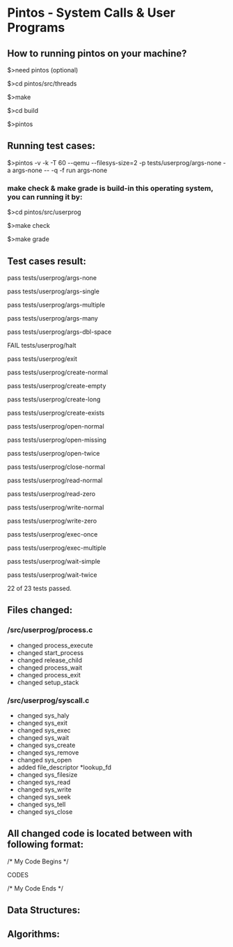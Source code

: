 # Pintos - System Calls & User Programs

## How to running pintos on your machine?

$>need pintos (optional)

$>cd pintos/src/threads

$>make

$>cd build

$>pintos

## Running test cases:

$>pintos -v -k -T 60 --qemu --filesys-size=2 -p tests/userprog/args-none -a args-none -- -q -f run args-none 

### make check & make grade is build-in this operating system, you can running it by:

$>cd pintos/src/userprog

$>make check

$>make grade

## Test cases result:
pass tests/userprog/args-none

pass tests/userprog/args-single

pass tests/userprog/args-multiple

pass tests/userprog/args-many

pass tests/userprog/args-dbl-space

FAIL tests/userprog/halt

pass tests/userprog/exit

pass tests/userprog/create-normal

pass tests/userprog/create-empty

pass tests/userprog/create-long

pass tests/userprog/create-exists

pass tests/userprog/open-normal

pass tests/userprog/open-missing

pass tests/userprog/open-twice

pass tests/userprog/close-normal

pass tests/userprog/read-normal

pass tests/userprog/read-zero

pass tests/userprog/write-normal

pass tests/userprog/write-zero

pass tests/userprog/exec-once

pass tests/userprog/exec-multiple

pass tests/userprog/wait-simple

pass tests/userprog/wait-twice

22 of 23 tests passed.

## Files changed:
### /src/userprog/process.c
- changed process_execute
- changed start_process
- changed release_child
- changed process_wait
- changed process_exit
- changed setup_stack

### /src/userprog/syscall.c
- changed sys_haly
- changed sys_exit
- changed sys_exec
- changed sys_wait
- changed sys_create
- changed sys_remove
- changed sys_open
- added file_descriptor *lookup_fd
- changed sys_filesize
- changed sys_read
- changed sys_write
- changed sys_seek
- changed sys_tell
- changed sys_close

## All changed code is located between with following format:
/* My Code Begins */

CODES

/* My Code Ends */

## Data Structures:


## Algorithms:

